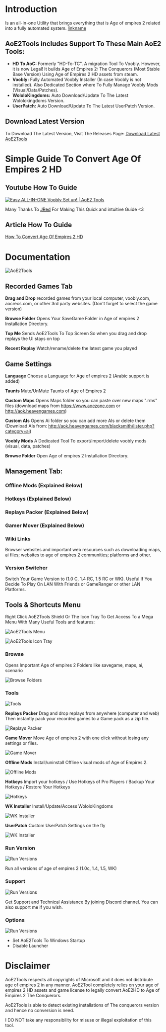 # Introduction
Is an all-in-one Utility that brings everything that is Age of empires 2 related into a fully automated system.
[linkname](https://youtubevideourl)
## AoE2Tools includes Support To These Main AoE2 Tools:

* **HD To AoC:** Formerly "HD-To-TC". A migration Tool To Voobly. However, it is now Legal! It builds Age of Empires 2: The Conquerors (Most Stable Base Version) Using Age of Empires 2 HD assets from steam.
* **Voobly:** Fully Automated Voobly Installer (In case Voobly is not installed). Also Dedicated Section where To Fully Manage Voobly Mods (Visual/Data/Patches).
* **WololoKingdoms:** Auto Download/Update To The Latest Wololokingdoms Version.
* **UserPatch:** Auto Download/Update To The Latest UserPatch Version.
## Download Latest Version

To Download The Latest Version, Visit The Releases Page: [Download Latest AoE2Tools](https://github.com/gregstein/AoE2Tools/releases)

# Simple Guide To Convert Age Of Empires 2 HD

## Youtube How To Guide
[![Easy ALL-IN-ONE Voobly Set up! | AoE2 Tools](https://img.youtube.com/vi/LTgb8NII0UM/0.jpg)](https://www.youtube.com/watch?v=LTgb8NII0UM)

Many Thanks To [JRed](https://www.youtube.com/channel/UCyV2l3AVh8tj7IXX6QSeOmQ) For Making This Quick and intuitive Guide <3

## Article How To Guide
[How To Convert Age Of Empires 2 HD](https://www.reddit.com/r/aoe2/comments/8uy9lm/aoe2tools_public_release_mega_dedicated_utility/)


# Documentation
![AoE2Tools](https://s33.postimg.cc/43s4mu5b3/aoe2tools.jpg)

## Recorded Games Tab

**Drag and Drop** recorded games from your local computer, voobly.com, aocrecs.com, or other 3rd party websites. (Don't forget to select the game version)

**Browse Folder** Opens Your SaveGame Folder in Age of empires 2 Installation Directory.

**Top Me** Sends AoE2Tools To Top Screen So when you drag and drop replays the UI stays on top

**Recent Replay** Watch/rename/delete the latest game you played

## Game Settings

**Language** Choose a Language for Age of empires 2 (Arabic support is added)

**Taunts** Mute/UnMute Taunts of Age of Empires 2 

**Custom Maps** Opens Maps folder so you can paste over new maps ".rms" files (download maps from https://www.aoezone.com or http://aok.heavengames.com)

**Custom AIs** Opens Ai folder so you can add more AIs or delete them (Download AIs from: http://aok.heavengames.com/blacksmith/lister.php?category=ai)  

**Voobly Mods** A Dedicated Tool To export/import/delete voobly mods (visual, data, patches)

**Browse Folder** Open Age of empires 2 Installation Directory.

## Management Tab:

### Offline Mods (Explained Below)

### Hotkeys (Explained Below)

### Replays Packer (Explained Below)

### Gamer Mover (Explained Below)

### Wiki Links

Browser websites and important web resources such as downloading maps, ai files; websites to age of empires 2 communities; platforms and other.

### Version Switcher

Switch Your Game Version to (1.0 C, 1.4 RC, 1.5 RC or WK). Useful If You Decide To Play On LAN With Friends or GameRanger or other LAN Platforms.

## Tools & Shortcuts Menu

Right Click AoE2Tools Shield Or The Icon Tray To Get Access To a Mega Menu With Many Useful Tools and features:

![AoE2Tools Menu](https://image.prntscr.com/image/53L0NU2XTGq0QgVElRGfSA.png)

![AoE2Tools Icon Tray](https://image.prntscr.com/image/bxaU07OUT1KaeE1WSUbGSg.png)


### Browse 

Opens Important Age of empires 2 Folders like savegame, maps, ai, scenario

![Browse Folders](https://image.prntscr.com/image/j_LryzMMTambDSDLVB6Kjg.png)

### Tools

![Tools](https://image.prntscr.com/image/Xol_Mi1eQAKsr-r7EfyCaA.png)


**Replays Packer** Drag and drop replays from anywhere (computer and web) Then instantly pack your recorded games to a Game pack as a zip file.

![Replays Packer](https://image.prntscr.com/image/dlwh5vG2ToqGBsyDt4y_HQ.png)


**Game Mover** Move Age of empires 2 with one click without losing any settings or files.

![Game Mover](https://image.prntscr.com/image/5G1_NJziQrCrLMsVMnh0jQ.png)


**Offline Mods** Install/uninstall Offline visual mods of Age of Empires 2.

![Offline Mods](https://image.prntscr.com/image/7KNkfv6dTBSJSL9uUXk40g.png)


**Hotkeys** Import your hotkeys / Use Hotkeys of Pro Players / Backup Your Hotkeys / Restore Your Hotkeys

![Hotkeys](https://image.prntscr.com/image/Tu29Mi3uS0ezVphLSu1mOg.png)


**WK Installer** Install/Update/Access WololoKingdoms

![WK Installer](https://image.prntscr.com/image/HZvptXSYSbuHhM1JWhWnsw.png)


**UserPatch** Custom UserPatch Settings on the fly

![WK Installer](https://image.prntscr.com/image/NLh7mlzpRD6iREkSTaq66w.png)

### Run Version

![Run Versions](https://image.prntscr.com/image/LdFTXmKHQeym2vTTN3BjDA.png)

Run all versions of age of empires 2 (1.0c, 1.4, 1.5, WK)

### Support 

![Run Versions](https://image.prntscr.com/image/mYt8yo95QB6RFQEXVTJbFA.png)

Get Support and Technical Assistance By joining Discord channel. You can also support me if you wish.

### Options 

![Run Versions](https://image.prntscr.com/image/yr8LoV6LQlejhzJ0rd4FxQ.png)

* Set AoE2Tools To Windows Startup
* Disable Launcher

# Disclaimer

AoE2Tools respects all copyrights of Microsoft and it does not distribute age of empires 2 in any manner. AoE2Tool completely relies on your age of empires 2 HD assets and game license to legally convert AoE2HD to Age of Empires 2 The Conquerors.

AoE2Tools is able to detect existing installations of The conquerors version and hence no conversion is need.

I DO NOT take any responsibility for misuse or illegal exploitation of this tool.
